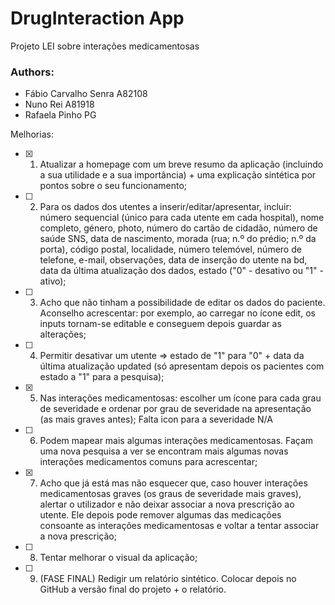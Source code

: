 # DrugInteraction App
 
Projeto LEI sobre interações medicamentosas


### Authors:
- Fábio Carvalho Senra A82108
- Nuno Rei A81918
- Rafaela Pinho PG

Melhorias:

- [x] 1) Atualizar a homepage com um breve resumo da aplicação (incluindo a sua utilidade e a sua importância) + uma explicação sintética por pontos sobre o seu funcionamento;
- [ ] 2) Para os dados dos utentes a inserir/editar/apresentar, incluir: número sequencial (único para cada utente em cada hospital), nome completo, género, photo, número do cartão de cidadão, número de saúde SNS, data de nascimento, morada (rua; n.º do prédio; n.º da porta), código postal, localidade, número telemóvel, número de telefone, e-mail, observações, data de inserção do utente na bd, data da última atualização dos dados, estado ("0" - desativo ou "1" - ativo);
- [ ] 3) Acho que não tinham a possibilidade de editar os dados do paciente. Aconselho acrescentar: por exemplo, ao carregar no ícone edit, os inputs tornam-se editable e conseguem depois guardar as alterações;
- [ ] 4) Permitir desativar um utente => estado de "1" para "0" + data da última atualização updated (só apresentam depois os pacientes com estado a "1" para a pesquisa);
- [x] 5) Nas interações medicamentosas: escolher um ícone para cada grau de severidade e ordenar por grau de severidade na apresentação (as mais graves antes); 
 Falta icon para a severidade N/A
- [ ] 6) Podem mapear mais algumas interações medicamentosas. Façam uma nova pesquisa a ver se encontram mais algumas novas interações medicamentos comuns para acrescentar;
- [x] 7) Acho que já está mas não esquecer que, caso houver interações medicamentosas graves (os graus de severidade mais graves), alertar o utilizador e não deixar associar a nova prescrição ao utente. Ele depois pode remover algumas das medicações consoante as interações medicamentosas e voltar a tentar associar a nova prescrição;
- [ ] 8) Tentar melhorar o visual da aplicação;
- [ ] 9) (FASE FINAL) Redigir um relatório sintético. Colocar depois no GitHub a versão final do projeto + o relatório.
